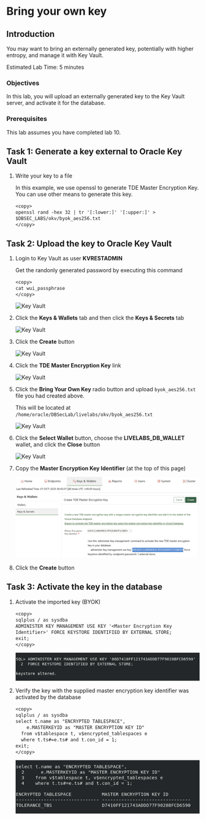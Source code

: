 # Bring your own key

## Introduction
You may want to bring an externally generated key, potentially with higher entropy, and manage it with Key Vault.

Estimated Lab Time: 5 minutes

### Objectives
In this lab, you will upload an externally generated key to the Key Vault server, and activate it for the database.

### Prerequisites
This lab assumes you have completed lab 10.


## Task 1: Generate a key external to Oracle Key Vault

1.  Write your key to a file

    In this example, we use openssl to generate TDE Master Encryption Key. You can use other means to generate this key.

    ```
    <copy>
    openssl rand -hex 32 | tr '[:lower:]' '[:upper:]' > $DBSEC_LABS/okv/byok_aes256.txt
    </copy>
    ```


## Task 2: Upload the key to Oracle Key Vault

1.  Login to Key Vault as user **KVRESTADMIN**

    Get the randonly generated password by executing this command

    ```
    <copy>
    cat wui_passphrase
    </copy>
    ```

    ![Key Vault](./images/Screenshot_2025-10-03_13.45.01.png "Login to Key Vault as the REST administrator")

2. Click the **Keys & Wallets** tab and then click the **Keys & Secrets** tab

    ![Key Vault](./images/Screenshot_2025-10-03_14.31.43.png "Click the Keys & Secrets tab")
    
3. Click the **Create** button

    ![Key Vault](./images/Screenshot_2025-10-03_14.37.46.png "Click the Create button")

4. Click the **TDE Master Encryption Key** link

    ![Key Vault](./images/Screenshot_2025-10-03_14.33.54.png "Click the TDE Master Encryption Key link")

5. Click the **Bring Your Own Key** radio button and upload `byok_aes256.txt` file you had created above.

    This will be located at `/home/oracle/DBSecLab/livelabs/okv/byok_aes256.txt`

    ![Key Vault](./images/Screenshot_2025-10-03_14.38.50.png "Click the Bring Your Own Key radio button and upload byok_aes256.txt file you had created above")

6. Click the **Select Wallet** button, choose the **LIVELABS\_DB\_WALLET** wallet, and click the **Close** button

    ![Key Vault](./images/Screenshot_2025-10-03_14.42.12.png "Click the Select Wallet button and choose the LIVELABS_DB_WALLET wallet")

7. Copy the **Master Encryption Key Identifier** (at the top of this page)

    ![Key Vault](./images/Screenshot_2025-10-03_14.44.02.png "Copy the Master Encryption Key Identifier")

8. Click the **Create** button

## Task 3: Activate the key in the database

1. Activate the imported key (BYOK)

    ````
    <copy>
    sqlplus / as sysdba
    ADMINISTER KEY MANAGEMENT USE KEY '<Master Encryption Key Identifier>' FORCE KEYSTORE IDENTIFIED BY EXTERNAL STORE;
    exit;
    </copy>
    ````
    ![Key Vault](./images/Screenshot_2025-10-08_12.10.54.png "Activate the imported key")

2. Verify the key with the supplied master encryption key identifier was activated by the database

    ```
    <copy>
    sqlplus / as sysdba
    select t.name as "ENCRYPTED TABLESPACE", 
        e.MASTERKEYID as "MASTER ENCRYPTION KEY ID"
      from v$tablespace t, v$encrypted_tablespaces e 
      where t.ts#=e.ts# and t.con_id = 1;
    exit;
    </copy>
    ```

    ![Key Vault](./images/Screenshot_2025-10-08_12.12.47.png "Verify that the tablespace was re-keyed")